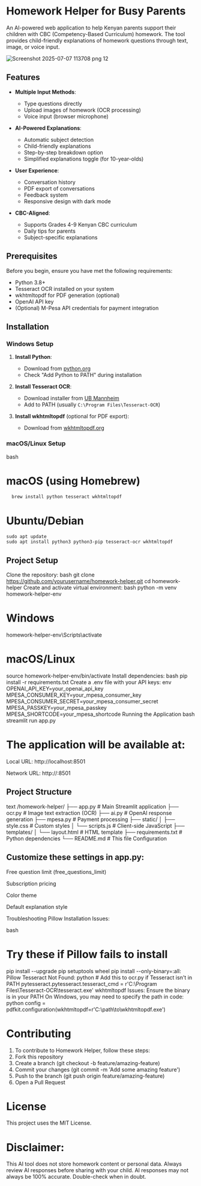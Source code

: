 # Homework Helper for Busy Parents

An AI-powered web application to help Kenyan parents support their children with CBC (Competency-Based Curriculum) homework. The tool provides child-friendly explanations of homework questions through text, image, or voice input.

![Screenshot 2025-07-07 113708 png 12](https://github.com/user-attachments/assets/69e5daea-b63b-48bd-8cef-1d5c8d41afc1)


## Features

- **Multiple Input Methods**:
  - Type questions directly
  - Upload images of homework (OCR processing)
  - Voice input (browser microphone)

- **AI-Powered Explanations**:
  - Automatic subject detection
  - Child-friendly explanations
  - Step-by-step breakdown option
  - Simplified explanations toggle (for 10-year-olds)

- **User Experience**:
  - Conversation history
  - PDF export of conversations
  - Feedback system
  - Responsive design with dark mode

- **CBC-Aligned**:
  - Supports Grades 4-9 Kenyan CBC curriculum
  - Daily tips for parents
  - Subject-specific explanations

## Prerequisites

Before you begin, ensure you have met the following requirements:

- Python 3.8+
- Tesseract OCR installed on your system
- wkhtmltopdf for PDF generation (optional)
- OpenAI API key
- (Optional) M-Pesa API credentials for payment integration

## Installation

### Windows Setup

1. **Install Python**:
   - Download from [python.org](https://www.python.org/downloads/)
   - Check "Add Python to PATH" during installation

2. **Install Tesseract OCR**:
   - Download installer from [UB Mannheim](https://github.com/UB-Mannheim/tesseract/wiki)
   - Add to PATH (usually `C:\Program Files\Tesseract-OCR`)

3. **Install wkhtmltopdf** (optional for PDF export):
   - Download from [wkhtmltopdf.org](https://wkhtmltopdf.org/downloads.html)

### macOS/Linux Setup
  bash
  # macOS (using Homebrew)
      brew install python tesseract wkhtmltopdf

# Ubuntu/Debian
    sudo apt update
    sudo apt install python3 python3-pip tesseract-ocr wkhtmltopdf
## Project Setup
Clone the repository:
    bash
    git clone https://github.com/yourusername/homework-helper.git
    cd homework-helper
Create and activate virtual environment:
    bash
    python -m venv homework-helper-env

# Windows
homework-helper-env\Scripts\activate

# macOS/Linux
source homework-helper-env/bin/activate
Install dependencies:
bash
pip install -r requirements.txt
Create a .env file with your API keys:
env
OPENAI_API_KEY=your_openai_api_key
MPESA_CONSUMER_KEY=your_mpesa_consumer_key
MPESA_CONSUMER_SECRET=your_mpesa_consumer_secret
MPESA_PASSKEY=your_mpesa_passkey
MPESA_SHORTCODE=your_mpesa_shortcode
Running the Application
bash
streamlit run app.py
# The application will be available at:
Local URL: http://localhost:8501

Network URL: http://<your-ip>:8501

## Project Structure
text
/homework-helper/
├── app.py               # Main Streamlit application
├── ocr.py               # Image text extraction (OCR)
├── ai.py                # OpenAI response generation
├── mpesa.py             # Payment processing
├── static/
│   ├── style.css        # Custom styles
│   └── scripts.js       # Client-side JavaScript
├── templates/
│   └── layout.html      # HTML template
├── requirements.txt     # Python dependencies
└── README.md            # This file
Configuration
## Customize these settings in app.py:

Free question limit (free_questions_limit)

Subscription pricing

Color theme

Default explanation style

Troubleshooting
Pillow Installation Issues:

bash
# Try these if Pillow fails to install
pip install --upgrade pip setuptools wheel
pip install --only-binary=:all: Pillow
Tesseract Not Found:
    python
    # Add this to ocr.py if Tesseract isn't in PATH
    pytesseract.pytesseract.tesseract_cmd = r'C:\Program Files\Tesseract-OCR\tesseract.exe'
wkhtmltopdf Issues:
Ensure the binary is in your PATH
On Windows, you may need to specify the path in code:
    python
    config = pdfkit.configuration(wkhtmltopdf=r'C:\path\to\wkhtmltopdf.exe')
# Contributing
  1. To contribute to Homework Helper, follow these steps:
  2. Fork this repository
  3. Create a branch (git checkout -b feature/amazing-feature)
  4. Commit your changes (git commit -m 'Add some amazing feature')
  5.  Push to the branch (git push origin feature/amazing-feature)
  6. Open a Pull Request

# License
This project uses the MIT License.

# Disclaimer:
This AI tool does not store homework content or personal data. Always review AI responses before sharing with your child. AI responses may not always be 100% accurate. Double-check when in doubt.

